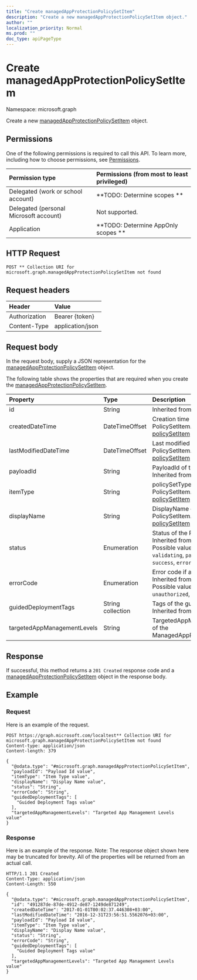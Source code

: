 ```yaml
---
title: "Create managedAppProtectionPolicySetItem"
description: "Create a new managedAppProtectionPolicySetItem object."
author: ""
localization_priority: Normal
ms.prod: ""
doc_type: apiPageType
---
```


# Create managedAppProtectionPolicySetItem

Namespace: microsoft.graph

Create a new [managedAppProtectionPolicySetItem](../resources/managedappprotectionpolicysetitem.md) object.

## Permissions
One of the following permissions is required to call this API. To learn more, including how to choose permissions, see [Permissions](/concepts/permissions-reference.md).

|Permission type|Permissions (from most to least privileged)|
|:---|:---|
|Delegated (work or school account)|**TODO: Determine scopes **|
|Delegated (personal Microsoft account)|Not supported.|
|Application|**TODO: Determine AppOnly scopes **|

## HTTP Request
<!-- {
  "blockType": "ignored"
}
-->
``` http
POST ** Collection URI for microsoft.graph.managedAppProtectionPolicySetItem not found
```

## Request headers
|Header|Value|
|:---|:---|
|Authorization|Bearer {token}|
|Content-Type|application/json|

## Request body
In the request body, supply a JSON representation for the [managedAppProtectionPolicySetItem](../resources/managedappprotectionpolicysetitem.md) object.

The following table shows the properties that are required when you create the [managedAppProtectionPolicySetItem](../resources/managedappprotectionpolicysetitem.md).

|Property|Type|Description|
|:---|:---|:---|
|id|String| Inherited from [entity](../resources/entity.md)|
|createdDateTime|DateTimeOffset|Creation time of the PolicySetItem. Inherited from [policySetItem](../resources/policysetitem.md)|
|lastModifiedDateTime|DateTimeOffset|Last modified time of the PolicySetItem. Inherited from [policySetItem](../resources/policysetitem.md)|
|payloadId|String|PayloadId of the PolicySetItem. Inherited from [policySetItem](../resources/policysetitem.md)|
|itemType|String|policySetType of the PolicySetItem. Inherited from [policySetItem](../resources/policysetitem.md)|
|displayName|String|DisplayName of the PolicySetItem. Inherited from [policySetItem](../resources/policysetitem.md)|
|status|Enumeration|Status of the PolicySetItem. Inherited from [policySetItem](../resources/policysetitem.md). Possible values are: `unknown`, `validating`, `partialSuccess`, `success`, `error`, `notAssigned`.|
|errorCode|Enumeration|Error code if any occured. Inherited from [policySetItem](../resources/policysetitem.md). Possible values are: `noError`, `unauthorized`, `notFound`, `deleted`.|
|guidedDeploymentTags|String collection|Tags of the guided deployment Inherited from [policySetItem](../resources/policysetitem.md)|
|targetedAppManagementLevels|String|TargetedAppManagementLevels of the ManagedAppPolicySetItem.|



## Response
If successful, this method returns a `201 Created` response code and a [managedAppProtectionPolicySetItem](../resources/managedappprotectionpolicysetitem.md) object in the response body.

## Example

### Request
Here is an example of the request.
<!-- {
  "blockType": "request",
  "name": "create_managedappprotectionpolicysetitem_from_"
}
-->
``` http
POST https://graph.microsoft.com/localtest** Collection URI for microsoft.graph.managedAppProtectionPolicySetItem not found
Content-type: application/json
Content-length: 379

{
  "@odata.type": "#microsoft.graph.managedAppProtectionPolicySetItem",
  "payloadId": "Payload Id value",
  "itemType": "Item Type value",
  "displayName": "Display Name value",
  "status": "String",
  "errorCode": "String",
  "guidedDeploymentTags": [
    "Guided Deployment Tags value"
  ],
  "targetedAppManagementLevels": "Targeted App Management Levels value"
}
```

### Response
Here is an example of the response. Note: The response object shown here may be truncated for brevity. All of the properties will be returned from an actual call.
<!-- {
  "blockType": "response",
  "truncated": true,
  "@odata.type": "microsoft.graph.managedappprotectionpolicysetitem"
}
-->
``` http
HTTP/1.1 201 Created
Content-Type: application/json
Content-Length: 550

{
  "@odata.type": "#microsoft.graph.managedAppProtectionPolicySetItem",
  "id": "491287de-87de-4912-de87-1249de871249",
  "createdDateTime": "2017-01-01T00:02:37.446308+03:00",
  "lastModifiedDateTime": "2016-12-31T23:56:51.5562076+03:00",
  "payloadId": "Payload Id value",
  "itemType": "Item Type value",
  "displayName": "Display Name value",
  "status": "String",
  "errorCode": "String",
  "guidedDeploymentTags": [
    "Guided Deployment Tags value"
  ],
  "targetedAppManagementLevels": "Targeted App Management Levels value"
}
```

